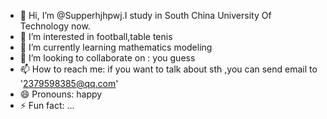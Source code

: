 - 👋 Hi, I’m @Supperhjhpwj.I study in South China University Of Technology now.
- 👀 I’m interested in football,table tenis
- 🌱 I’m currently learning mathematics modeling
- 💞️ I’m looking to collaborate on : you guess
- 📫 How to reach me: if you want to talk about sth ,you can send email to '2379598385@qq.com'
- 😄 Pronouns: happy
- ⚡ Fun fact: ...

<!---
Supperhjhpwj/Supperhjhpwj is a ✨ special ✨ repository because its `README.md` (this file) appears on your GitHub profile.
You can click the Preview link to take a look at your changes.
--->
